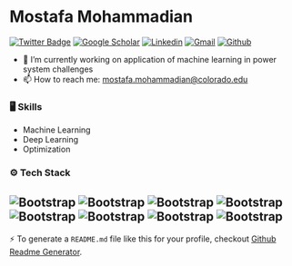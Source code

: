# Mostafa Mohammadian
[![Twitter Badge](https://img.shields.io/badge/-Twitter-1da1f2?labelColor=1da1f2&logo=twitter&logoColor=white&link=https://twitter.com/mostafam_91)](https://twitter.com/mostafam_91)
[![Google Scholar](https://img.shields.io/badge/-Google%20Scholar-4285F4?logo=google-scholar&logoColor=white&style=flat&logoWidth=20)](https://scholar.google.com/citations?user=YTM2YAwAAAAJ&hl=en)
[![Linkedin](https://img.shields.io/badge/-LinkedIn-blue?style=flat&logo=Linkedin&logoColor=white)](https://www.linkedin.com/feed/?trk=onboarding-landing)
[![Gmail](https://img.shields.io/badge/-Gmail-c14438?style=flat&logo=Gmail&logoColor=white)](mailto:mostafa.mohammadian@colorado.edu)
[![Github](https://img.shields.io/github/followers/m-mohammadian?label=Follow&style=social)](https://github.com/m-mohammadian)

- 🔭 I’m currently working on application of machine learning in power system challenges
- 📫 How to reach me: mostafa.mohammadian@colorado.edu


### 🖥 Skills

- Machine Learning
- Deep Learning
- Optimization
### ⚙️ Tech Stack

![Bootstrap](https://img.shields.io/badge/-Python-05122A?style=flat-square&logo=Python&color=353535) ![Bootstrap](https://img.shields.io/badge/-TensorFlow-05122A?style=flat-square&logo=TensorFlow&color=353535) ![Bootstrap](https://img.shields.io/badge/-PyTorch-05122A?style=flat-square&logo=PyTorch&color=353535) ![Bootstrap](https://img.shields.io/badge/-Scikit%20Learn-05122A?style=flat-square&logo=Scikit-Learn&color=353535) ![Bootstrap](https://img.shields.io/badge/-Pandas-05122A?style=flat-square&logo=Pandas&color=353535) ![Bootstrap](https://img.shields.io/badge/-Numpy-05122A?style=flat-square&logo=Numpy&color=353535) ![Bootstrap](https://img.shields.io/badge/-Matplotlib-05122A?style=flat-square&logo=Matplotlib&color=353535) ![Bootstrap](https://img.shields.io/badge/-Visual%20Studio%20Code-05122A?style=flat-square&logo=Visual-Studio-Code&color=353535)
---
:zap: To generate a `README.md` file like this for your profile, checkout [Github Readme Generator](https://hejazizo-github-profile-readme-srcstreamlit-app-i6skm7.streamlit.app/).
